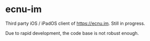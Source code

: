 # ecnu-im
Third party iOS / iPadOS client of https://ecnu.im. Still in progress.

Due to rapid development, the code base is not robust enough.
